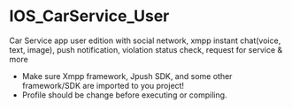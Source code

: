 # IOS_CarService_User
Car Service app user edition with social network, xmpp instant chat(voice, text, image), push notification, violation status check, request for service &amp; more
<br/>
- Make sure Xmpp framework, Jpush SDK, and some other framework/SDK are imported to you project!
- Profile should be change before executing or compiling.
